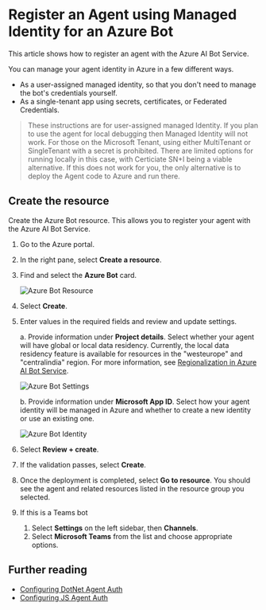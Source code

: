# Register an Agent using Managed Identity for an Azure Bot

This article shows how to register an agent with the Azure AI Bot Service.

You can manage your agent identity in Azure in a few different ways.

- As a user-assigned managed identity, so that you don't need to manage the bot's credentials yourself.
- As a single-tenant app using secrets, certificates, or Federated Credentials.

> These instructions are for user-assigned managed Identity. If you plan to use the agent for local debugging then Managed Identity will not work. 
> For those on the Microsoft Tenant, using either MultiTenant or SingleTenant with a secret is prohibited.  There are limited options for running locally in this case, with Certiciate SN+I being a viable alternative.  If this does not work for you, the only alternative is to deploy the Agent code to Azure and run there.

## Create the resource

Create the Azure Bot resource. This allows you to register your agent with the Azure AI Bot Service.

1. Go to the Azure portal.

1. In the right pane, select **Create a resource**.

1. Find and select the **Azure Bot** card.

   ![Azure Bot Resource](media/azure-bot-resource.png)

1. Select **Create**.

1. Enter values in the required fields and review and update settings.

   a. Provide information under **Project details**. Select whether your agent will have global or local data residency. Currently, the local data residency feature is available for resources in the "westeurope" and "centralindia" region. For more information, see [Regionalization in Azure AI Bot Service](https://learn.microsoft.com/en-us/azure/bot-service/bot-builder-concept-regionalization?view=azure-bot-service-4.0).

   ![Azure Bot Settings](media/azure-bot-project-details.png)

   b. Provide information under **Microsoft App ID**. Select how your agent identity will be managed in Azure and whether to create a new identity or use an existing one.

   ![Azure Bot Identity](media/azure-bot-ms-app-id.png)

1. Select **Review + create**.

1. If the validation passes, select **Create**.

1. Once the deployment is completed, select **Go to resource**. You should see the agent and related resources listed in the resource group you selected.

1. If this is a Teams bot

   1. Select **Settings** on the left sidebar, then **Channels**.
   1. Select **Microsoft Teams** from the list and choose appropriate options.

## Further reading
- [Configuring DotNet Agent Auth](https://aka.ms/AgentsSDK-DotNetMSALAuth)
- [Configuring JS Agent Auth](https://aka.ms/AgentsSDK-JSMSALAuth)
